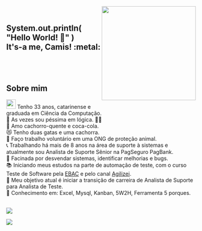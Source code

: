 <img align="right" width="250px" src="https://user-images.githubusercontent.com/106494865/170896978-7d6d023a-4361-4520-93e6-05149d3d8cc6.png">
</br>

<h2><p align="left"><b>System.out.println( "Hello World! 👋" )<br>
It's-a me, Camis!</b> :metal:</p></h2>
</br></br>

## Sobre mim
<img width="25px" src="https://user-images.githubusercontent.com/106494865/170899241-df975caa-6cfe-441c-9a43-3f1f3842e6f0.png"> Tenho 33 anos, catarinense e graduada em Ciência da Computação. </br>
:game_die: As vezes sou péssima em lógica. 🤷‍♀️</br> 
🌭 Amo cachorro-quente e coca-cola. </br>
:heart_eyes_cat: Tenho duas gatas e uma cachorra. </br>
:dog: Faço trabalho voluntário em uma ONG de proteção animal.</br>
:telephone_receiver: Trabalhando há mais de 8 anos na área de suporte à sistemas e atualmente sou Analista de Suporte Sênior na PagSeguro PagBank.</br>
:mag_right: Facinada por desvendar sistemas, identificar melhorias e bugs. </br>
:books: Iniciando meus estudos na parte de automação de teste, com o curso Teste de Software pela <a href="https://ebaconline.com.br/">EBAC</a> e pelo canal <a href="http://youtube.com/c/Agilizei">Agilizei</a>. </br>
:dart: Meu objetivo atual é iniciar a transição de carreira de Analista de Suporte para Analista de Teste.</br>
:book: Conhecimento em: Excel, Mysql, Kanban, 5W2H, Ferramenta 5 porques.
</br></br>

 [<img src="https://img.shields.io/badge/linkedin-%230077B5.svg?&style=for-the-badge&logo=linkedin&logoColor=white" />](https://www.linkedin.com/in/camila-mariani)

<img align="center" src="https://user-images.githubusercontent.com/106494865/170907793-e06b1e00-d898-494a-8603-194fd9a1ed7a.png">
</br>


<!--
**camismariani/camismariani** is a ✨ _special_ ✨ repository because its `README.md` (this file) appears on your GitHub profile.


Here are some ideas to get you started:

- 🔭 I’m currently working on ...
- 🌱 I’m currently learning ...
- 👯 I’m looking to collaborate on ...
- 🤔 I’m looking for help with ...
- 💬 Ask me about ...
- 📫 How to reach me: ...
- 😄 Pronouns: ...
- ⚡ Fun fact: ...
-->

